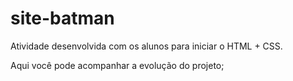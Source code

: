 # site-batman
Atividade desenvolvida com os alunos para iniciar o HTML + CSS. 

Aqui você pode acompanhar a evolução do projeto;

